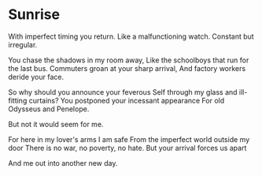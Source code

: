 # Sunrise 

With imperfect timing you return.
Like a malfunctioning watch.
Constant but irregular. 

You chase the shadows in my room away,
Like the schoolboys that run for the last bus.
Commuters groan at your sharp arrival,
And factory workers deride your face. 

So why should you announce your feverous
Self through my glass and ill-fitting curtains?
You postponed your incessant appearance
For old Odysseus and Penelope. 

But not it would seem for me. 

For here in my lover's arms I am safe
From the imperfect world outside my door
There is no war, no poverty, no hate.
But your arrival forces us apart

And me out into another new day. 
